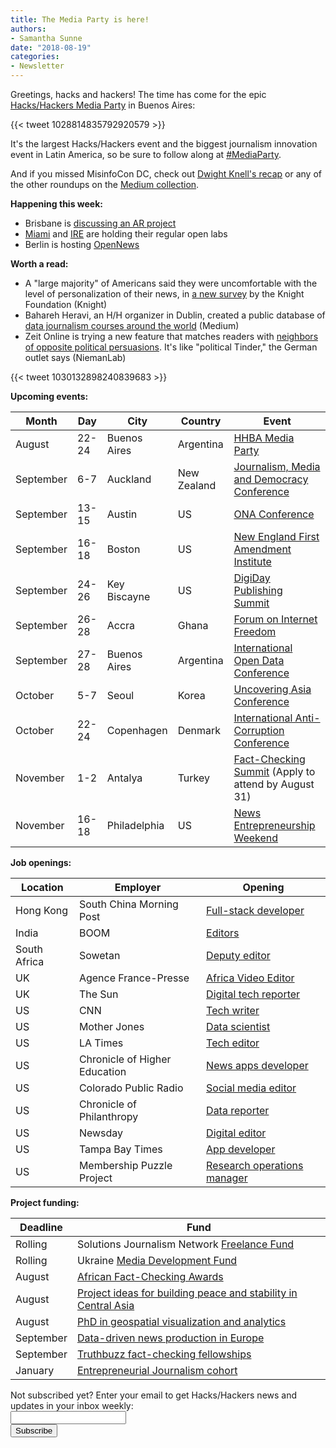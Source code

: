 ```yaml
---
title: The Media Party is here!
authors: 
- Samantha Sunne
date: "2018-08-19"
categories:
- Newsletter
---
```


Greetings, hacks and hackers! The time has come for the epic [Hacks/Hackers Media Party](http://mediaparty.info/) in Buenos Aires:

{{< tweet 1028814835792920579 >}}

It's the largest Hacks/Hackers event and the biggest journalism innovation event in Latin America, so be sure to follow along at [#MediaParty](https://twitter.com/search?q=%23mediaparty).

And if you missed MisinfoCon DC, check out [Dwight Knell's recap](https://misinfocon.com/misinfocon-dc-recap-46d2d8ce96a4) or any of the other roundups on the [Medium collection](https://misinfocon.com/).

**Happening this week:**

* Brisbane is [discussing an AR project](https://www.meetup.com/Hacks-Hackers-Brisbane/events/251174162/)
* [Miami](http://www.meetup.com/Hacks-Hackers-Miami/) and [IRE](http://www.meetup.com/hackshackersIRE/) are holding their regular open labs
* Berlin is hosting [OpenNews](https://www.meetup.com/Hacks-Hackers-Berlin/events/253876889/)

**Worth a read:**

* A "large majority" of Americans said they were uncomfortable with the level of personalization of their news, in [a new survey](https://medium.com/trust-media-and-democracy/should-platforms-be-regulated-a-new-survey-says-yes-2f3f4d0d1f00) by the Knight Foundation (Knight)
* Bahareh Heravi, an H/H organizer in Dublin, created a public database of [data journalism courses around the world](https://medium.com/ucd-ischool/where-in-the-world-can-i-study-data-journalism-44c006e55ea5) (Medium)
* Zeit Online is trying a new feature that matches readers with [neighbors of opposite political persuasions](http://www.niemanlab.org/2018/08/in-germany-a-news-site-is-pairing-up-liberals-and-conservatives-and-actually-getting-them-to-gasp-have-a-civil-conversation/?utm_source=Weekly+Lab+email+list&utm_campaign=ed7d626ccd-weeklylabemail&utm_medium=email&utm_term=0_8a261fca99-ed7d626ccd-396331065). It's like "political Tinder," the German outlet says (NiemanLab)

{{< tweet 1030132898240839683 >}}

**Upcoming events:**

| Month | Day | City | Country | Event |
| ----- | --- | ---- | ------- | ----- |
August | 22-24 | Buenos Aires | Argentina | [HHBA Media Party](http://mediaparty.info/)
September | 6-7 | Auckland | New Zealand | [Journalism, Media and Democracy Conference](http://www.aut.ac.nz/study-at-aut/study-areas/communications/research/journalism,-media-and-democracy-research-centre/conferences)
September | 13-15 | Austin | US | [ONA Conference](https://ona18.journalists.org/)
September | 16-18 | Boston | US | [New England First Amendment Institute](http://nefac.org/new-england-first-amendment-institute/)
September |  24-26 | Key Biscayne | US | [DigiDay Publishing Summit](https://digiday.com/event/2018-september-digiday-publishing-summit/)
September |  26-28 | Accra | Ghana | [Forum on Internet Freedom](https://cipesa.org/2018/07/register-for-the-forum-on-internet-freedom-in-africa-2018-fifafrica18/)
September | 27-28 | Buenos Aires | Argentina | [International Open Data Conference](https://twitter.com/search?q=%23IODC18&src=typd)
October | 5-7 | Seoul | Korea | [Uncovering Asia Conference](https://2018.uncoveringasia.org/)
October | 22-24 | Copenhagen | Denmark | [International Anti-Corruption Conference](https://iaccseries.org/journalists-for-transparency/calling-all-young-journalists/)
November | 1-2 | Antalya | Turkey | [Fact-Checking Summit](https://docs.google.com/forms/d/e/1FAIpQLSdOm7CpAjnKGO4amAHnu_tAgNnRV92JcbPR97N_HSf3A_XOmQ/viewform) (Apply to attend by August 31)
November | 16-18 | Philadelphia | US | [News Entrepreneurship Weekend](https://members.fourthestate.org/events/95/)

**Job openings:**

| Location | Employer | Opening |
| -------- | -------- | ------- |
Hong Kong | South China Morning Post | [Full-stack developer](https://www.cpjobs.com/hk/job/web-developer-full-stack-ref-caf-ditt-wdfs-2560960)
India | BOOM | [Editors](https://hackpack.press/feed/snap/6782)
South Africa | Sowetan | [Deputy editor](http://journalism.co.za/sowetan-seeks-a-deputy-editor/)
UK | Agence France-Presse | [Africa Video Editor](http://www.tvz.tv/jobs/Job-Vacancy-Africa-Video-Producer-AFPTV-London)
UK | The Sun | [Digital tech reporter](https://www.gorkanajobs.co.uk/job/82295/the-sun-digital-tech-and-science-reporter-online/)
US | CNN | [Tech writer](https://www.turnerjobs.com/job/san-francisco/senior-tech-writer-cnn-business/1174/8884826)
US | Mother Jones | [Data scientist](https://www.motherjones.com/jobs/newsroom-data-scientist/)
US | LA Times | [Tech editor](http://talkingbiznews.com/biz-news-help-wanted/los-angeles-times-seeks-a-tech-editor/)
US | Chronicle of Higher Education | [News apps developer](http://careers.journalists.org/jobs/11350125/news-applications-developer)
US | Colorado Public Radio | [Social media editor](http://careers.journalists.org/jobs/11350455/social-media-editor)
US | Chronicle of Philanthropy | [Data reporter](http://careers.journalists.org/jobs/11350135/staff-reporter-data-and-accountability)
US | Newsday | [Digital editor](http://careers.journalists.org/jobs/11354930/web-producer)
US | Tampa Bay Times | [App developer](http://tampabaytimes.catsone.com/careers/index.php?m=portal&a=details&jobOrderID=11234033)
US | Membership Puzzle Project | [Research operations manager](https://membershippuzzle.org/articles-overview/research-operations-manager)

**Project funding:**

| Deadline | Fund |
| -------- | ---- |
Rolling | Solutions Journalism Network [Freelance Fund](https://thewholestory.solutionsjournalism.org/now-offering-travel-funds-for-freelancers-857c49f9b395)
Rolling | Ukraine [Media Development Fund](http://ijnet.org/en/opportunities/media-development-grants-available-ukraine)
August | [African Fact-Checking Awards](https://africacheck.org/how-to-fact-check/the-african-fact-checking-awards/)
August | [Project ideas for building peace and stability in Central Asia](http://ijnet.org/en/opportunities/innovation-lab-accepting-project-ideas-central-asia)
August | [PhD in geospatial visualization and analytics](https://docs.google.com/document/d/17WvcdEiVLsiGFsUhOVP4EP7QdLorXQ8ZjGBPbZiUCVc/edit)
September | [Data-driven news production in Europe](http://ijnet.org/en/opportunities/grant-available-data-driven-news-production-europe)
September | [Truthbuzz fact-checking fellowships](https://www.icfj.org/our-work/truthbuzz-fellowship-fact-checking-makes-truth-go-viral)
January | [Entrepreneurial Journalism cohort](http://bit.ly/ejeducation)

<div id="mc_embed_signup"><form id="mc-embedded-subscribe-form" class="validate" action="//hackshackers.us1.list-manage.com/subscribe/post?u=c56f2e53d5ed6ef87f8aaa75c&amp;id=fb2bc6f10b" method="post" name="mc-embedded-subscribe-form" novalidate="" target="_blank">

<div id="mc_embed_signup_scroll">

<div class="mc-field-group"><label for="mce-EMAIL">Not subscribed yet? Enter your email to get Hacks/Hackers news and updates in your inbox weekly:  </label></div>

<div class="mc-field-group"><input id="mce-EMAIL" class="required email" name="EMAIL" type="email" value="" /></div>

<!-- real people should not fill this in and expect good things - do not remove this or risk form bot signups-->

<div style="position: absolute; left: -5000px;"><input tabindex="-1" name="b_c56f2e53d5ed6ef87f8aaa75c_fb2bc6f10b" type="text" value="" /></div>

<div class="clear"><input id="mc-embedded-subscribe" class="button" name="subscribe" type="submit" value="Subscribe" /></div>

</div>

</form></div>

<!--End mc_embed_signup-->

<meta name="twitter:card" content="summary">

<meta name="twitter:image:src" content="https://hackshackers.com/content-images/about/hackshackers_logomark.png">

